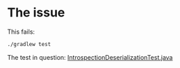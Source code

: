 # The issue

This fails:

```bash
./gradlew test
```

The test in question: [IntrospectionDeserializationTest.java](./src/test/java/com/demo/example/IntrospectionDeserializationTest.java)
